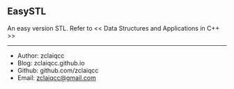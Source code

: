 ## EasySTL

An easy version STL. Refer to << Data Structures and Applications in C++ >>

---

 - Author: zclaiqcc
 - Blog: zclaiqcc.github.io
 - Github: github.com/zclaiqcc
 - Email: zclaiqcc@gmail.com